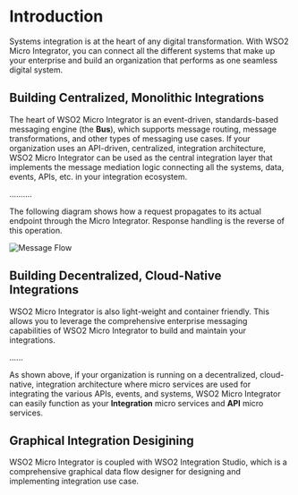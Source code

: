 # Introduction

Systems integration is at the heart of any digital transformation. With WSO2 Micro Integrator, you can connect all the different systems that make up your enterprise and build an organization that performs as one seamless digital system.

## Building Centralized, Monolithic Integrations

The heart of WSO2 Micro Integrator is an event-driven, standards-based messaging engine (the **Bus**), which supports message routing, message transformations, and other types of messaging use cases. If your organization uses an API-driven, centralized, integration architecture, WSO2 Micro Integrator can be used as the central integration layer that implements the message mediation logic connecting all the systems, data, events, APIs, etc. in your integration ecosystem.

..........

The following diagram shows how a request propagates to its actual endpoint through the Micro Integrator. Response handling is the reverse of this operation.

![Message Flow](../../assets/img/intro/message-flow-architecture.png)

## Building Decentralized, Cloud-Native Integrations

WSO2 Micro Integrator is also light-weight and container friendly. This allows you to leverage the comprehensive enterprise messaging capabilities of WSO2 Micro Integrator to build and maintain your integrations. 

......

As shown above, if your organization is running on a decentralized, cloud-native, integration architecture where micro services are used for integrating the various APIs, events, and systems, WSO2 Micro Integrator can easily function as  your **Integration** micro services and **API** micro services.

## Graphical Integration Desigining

WSO2 Micro Integrator is coupled with WSO2 Integration Studio, which is a comprehensive graphical data flow designer for designing and implementing integration use case.
